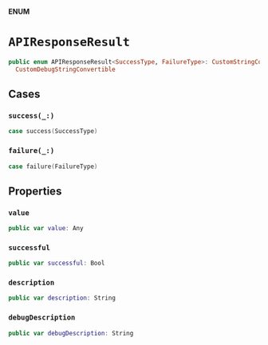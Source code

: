**ENUM**

# `APIResponseResult`

```swift
public enum APIResponseResult<SuccessType, FailureType>: CustomStringConvertible,
  CustomDebugStringConvertible
```

## Cases
### `success(_:)`

```swift
case success(SuccessType)
```

### `failure(_:)`

```swift
case failure(FailureType)
```

## Properties
### `value`

```swift
public var value: Any
```

### `successful`

```swift
public var successful: Bool
```

### `description`

```swift
public var description: String
```

### `debugDescription`

```swift
public var debugDescription: String
```

